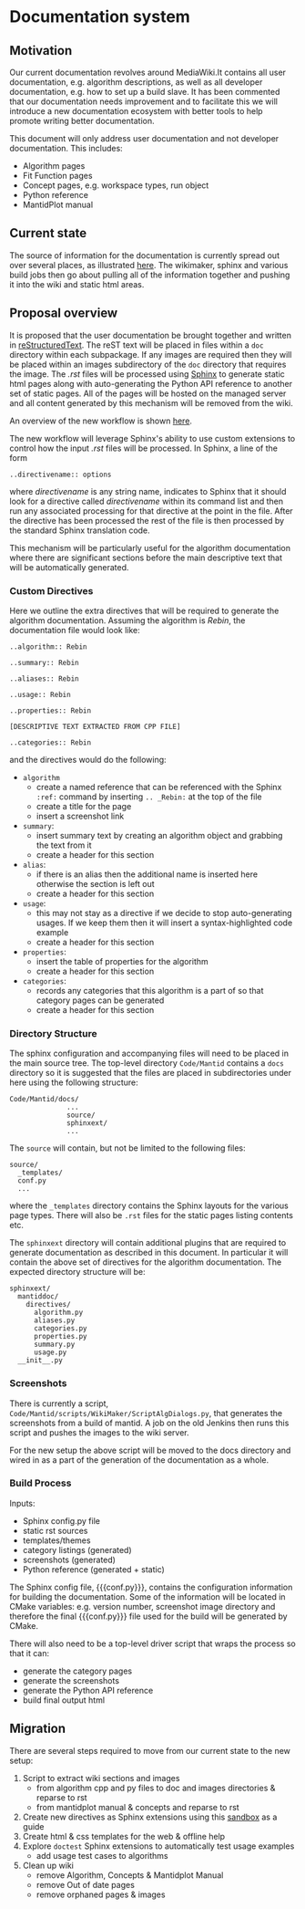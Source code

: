 Documentation system
====================

Motivation
----------
Our current documentation revolves around MediaWiki.It contains all user documentation, 
e.g. algorithm descriptions, as well as all developer documentation, e.g. how to set up a
build slave. It has been commented that our documentation needs improvement and to
facilitate this we will introduce a new documentation ecosystem with better tools
to help promote writing better documentation.

This document will only address user documentation and not developer documentation. This includes:

* Algorithm pages
* Fit Function pages
* Concept pages, e.g. workspace types, run object
* Python reference
* MantidPlot manual

Current state
-------------
The source of information for the documentation is currently spread out over several places, as
illustrated [here](Documentation%20workflow.png). The wikimaker, sphinx and various build jobs then
go about pulling all of the information together and pushing it into the wiki and static html areas.

Proposal overview
-----------------
It is proposed that the user documentation be brought together and written in [reStructuredText](http://docutils.sourceforge.net/rst.html).
The reST text will be placed in files within a `doc` directory within each subpackage. If any images
are required then they will be placed within an images subdirectory of the `doc` directory that requires
the image. The *.rst* files will be processed using [Sphinx](http://sphinx-doc.org/) to generate static html pages
along with auto-generating the Python API reference to another set of static pages. All of the pages will be
hosted on the managed server and all content generated by this mechanism will be removed from the wiki.

An overview of the new workflow is shown [here](Documentation%20workflow%20option%201.png).

The new workflow will leverage Sphinx's ability to use custom extensions to control how the input
*.rst* files will be processed. In Sphinx, a line of the form

    ..directivename:: options

where *directivename* is any string name, indicates to Sphinx that it should look for a directive called
*directivename* within its command list and then run any associated processing for that directive at the point
in the file. After the directive has been processed the rest of the file is then processed by the standard
Sphinx translation code.

This mechanism will be particularly useful for the algorithm documentation where there are significant sections
before the main descriptive text that will be automatically generated.

### Custom Directives
Here we outline the extra directives that will be required to generate the algorithm documentation. Assuming the 
algorithm is *Rebin*, the documentation file would look like:

    ..algorithm:: Rebin

    ..summary:: Rebin

    ..aliases:: Rebin

    ..usage:: Rebin

    ..properties:: Rebin

    [DESCRIPTIVE TEXT EXTRACTED FROM CPP FILE]

    ..categories:: Rebin

and the directives would do the following:

* `algorithm`
    - create a named reference that can be referenced with the Sphinx `:ref:` command by inserting `.. _Rebin:` at the top of the file
    - create a title for the page
    - insert a screenshot link
* `summary`:
    - insert summary text by creating an algorithm object and grabbing the text from it
    - create a header for this section
* `alias`:
    - if there is an alias then the additional name is inserted here otherwise the section is left out
    - create a header for this section
* `usage`:
    - this may not stay as a directive if we decide to stop auto-generating usages. If we keep them then it will insert a syntax-highlighted code example
    - create a header for this section
* `properties`:
    - insert the table of properties for the algorithm
    - create a header for this section
* `categories`:
    - records any categories that this algorithm is a part of so that category pages can be generated
    - create a header for this section

### Directory Structure
The sphinx configuration and accompanying files will need to be placed in the main source tree. The top-level directory `Code/Mantid` contains a `docs` directory so it is suggested that the files are placed in subdirectories under here using the following structure:

    Code/Mantid/docs/
                  ...
                  source/
                  sphinxext/
                  ...
              
The `source` will contain, but not be limited to the following files:

    source/
      _templates/
      conf.py
      ...

where the `_templates` directory contains the Sphinx layouts for the various page types. There will also be `.rst` files for the static pages listing contents etc.

The `sphinxext` directory will contain additional plugins that are required to generate documentation as described in this document. In particular it will contain the above set of directives for the algorithm documentation. The expected directory structure will be:

    sphinxext/
      mantiddoc/
        directives/
          algorithm.py
          aliases.py
          categories.py
          properties.py
          summary.py
          usage.py
      __init__.py

### Screenshots

There is currently a script, `Code/Mantid/scripts/WikiMaker/ScriptAlgDialogs.py`, that generates the screenshots from a build of mantid. A job on the old Jenkins then runs this script and pushes the images to the wiki server.

For the new setup the above script will be moved to the docs directory and wired in as a part of the generation of the documentation as a whole.

### Build Process

Inputs:
* Sphinx config.py file
* static rst sources
* templates/themes
* category listings (generated)
* screenshots (generated)
* Python reference (generated + static)

The Sphinx config file, {{{conf.py}}}, contains the configuration information for building the documentation. Some of the information will be located in CMake variables: e.g. version number, screenshot image directory and therefore the final {{{conf.py}}} file used for the build will be generated by CMake.

There will also need to be a top-level driver script that wraps the process so that it can:
* generate the category pages
* generate the screenshots
* generate the Python API reference
* build final output html
        
Migration
---------
There are several steps required to move from our current state to the new setup:

1. Script to extract wiki sections and images
    * from algorithm cpp and py files to doc and images directories & reparse to rst
    * from mantidplot manual & concepts and reparse to rst
2. Create new directives as Sphinx extensions using this [sandbox](https://github.com/martyngigg/sphinxextensions) as a guide
3. Create html & css templates for the web & offline help
4. Explore `doctest` Sphinx extensions to automatically test usage examples
    * add usage test cases to algorithms
5. Clean up wiki
    * remove Algorithm, Concepts & Mantidplot Manual
    * remove Out of date pages
    * remove orphaned pages & images

